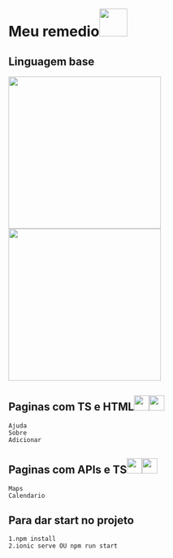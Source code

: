 # Meu remedio<img width="55" height="55" src="https://cdn.pixabay.com/photo/2018/06/24/17/34/medical-3495036_960_720.png"/> 

## Linguagem base
   <img src="https://blog.hariken.co/wp-content/uploads/2019/03/angularjs-logo.png" width="300" height="300"/><img src="https://icons-for-free.com/iconfiles/png/512/development+framework+htm+hybrid+ionic+icon-1320165724223319441.png" width="300" height="300"/>


## Paginas com TS e HTML<img src="https://cdn.worldvectorlogo.com/logos/typescript.svg" width="30" height="30"/><img src="https://encrypted-tbn0.gstatic.com/images?q=tbn:ANd9GcSMRk3g9oapUnqAvZHc_zbRyHirzDKkBX-G3_nVEcPOE46ZBtrSvVL9eu8kC8EgFRMjgIE&usqp=CAU" width="30" height="30"/>
    Ajuda
    Sobre
    Adicionar

## Paginas com APIs e TS<img src="https://cdn.pixabay.com/photo/2015/12/11/11/43/google-1088004_960_720.png" width="30" height="30" /><img src="https://cdn.worldvectorlogo.com/logos/typescript.svg" width="30" height="30"/>

    Maps
    Calendario

## Para dar start no projeto

    1.npm install
    2.ionic serve OU npm run start

